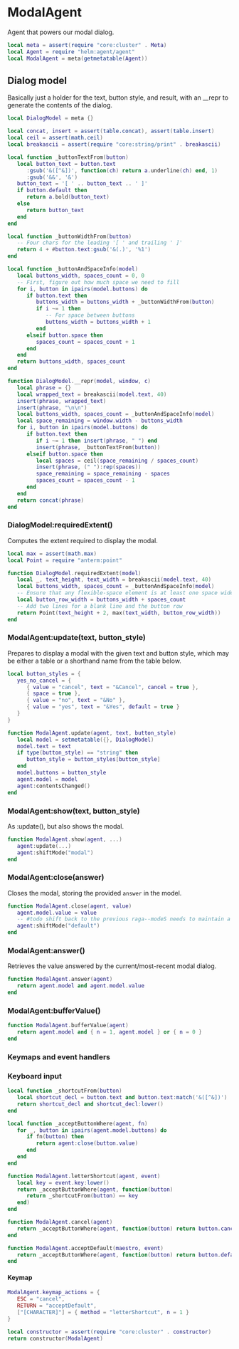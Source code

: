 # ModalAgent

Agent that powers our modal dialog\.

```lua
local meta = assert(require "core:cluster" . Meta)
local Agent = require "helm:agent/agent"
local ModalAgent = meta(getmetatable(Agent))
```


## Dialog model

Basically just a holder for the text, button style, and result,
with an \_\_repr to generate the contents of the dialog\.

```lua
local DialogModel = meta {}

local concat, insert = assert(table.concat), assert(table.insert)
local ceil = assert(math.ceil)
local breakascii = assert(require "core:string/print" . breakascii)

local function _buttonTextFrom(button)
   local button_text = button.text
      :gsub('&([^&])', function(ch) return a.underline(ch) end, 1)
      :gsub('&&', '&')
   button_text = '[ ' .. button_text .. ' ]'
   if button.default then
      return a.bold(button_text)
   else
      return button_text
   end
end

local function _buttonWidthFrom(button)
   -- Four chars for the leading '[ ' and trailing ' ]'
   return 4 + #button.text:gsub('&(.)', '%1')
end

local function _buttonAndSpaceInfo(model)
   local buttons_width, spaces_count = 0, 0
   -- First, figure out how much space we need to fill
   for i, button in ipairs(model.buttons) do
      if button.text then
         buttons_width = buttons_width + _buttonWidthFrom(button)
         if i ~= 1 then
            -- For space between buttons
            buttons_width = buttons_width + 1
         end
      elseif button.space then
         spaces_count = spaces_count + 1
      end
   end
   return buttons_width, spaces_count
end

function DialogModel.__repr(model, window, c)
   local phrase = {}
   local wrapped_text = breakascii(model.text, 40)
   insert(phrase, wrapped_text)
   insert(phrase, "\n\n")
   local buttons_width, spaces_count = _buttonAndSpaceInfo(model)
   local space_remaining = window.width - buttons_width
   for i, button in ipairs(model.buttons) do
      if button.text then
         if i ~= 1 then insert(phrase, " ") end
         insert(phrase, _buttonTextFrom(button))
      elseif button.space then
         local spaces = ceil(space_remaining / spaces_count)
         insert(phrase, (" "):rep(spaces))
         space_remaining = space_remaining - spaces
         spaces_count = spaces_count - 1
      end
   end
   return concat(phrase)
end
```


### DialogModel:requiredExtent\(\)

Computes the extent required to display the modal\.

```lua
local max = assert(math.max)
local Point = require "anterm:point"

function DialogModel.requiredExtent(model)
   local _, text_height, text_width = breakascii(model.text, 40)
   local buttons_width, spaces_count = _buttonAndSpaceInfo(model)
   -- Ensure that any flexible-space element is at least one space wide
   local button_row_width = buttons_width + spaces_count
   -- Add two lines for a blank line and the button row
   return Point(text_height + 2, max(text_width, button_row_width))
end
```


### ModalAgent:update\(text, button\_style\)

Prepares to display a modal with the given text and button style,
which may be either a table or a shorthand name from the table below\.

```lua
local button_styles = {
   yes_no_cancel = {
      { value = "cancel", text = "&Cancel", cancel = true },
      { space = true },
      { value = "no", text = "&No" },
      { value = "yes", text = "&Yes", default = true }
   }
}

function ModalAgent.update(agent, text, button_style)
   local model = setmetatable({}, DialogModel)
   model.text = text
   if type(button_style) == "string" then
      button_style = button_styles[button_style]
   end
   model.buttons = button_style
   agent.model = model
   agent:contentsChanged()
end
```


### ModalAgent:show\(text, button\_style\)

As :update\(\), but also shows the modal\.

```lua
function ModalAgent.show(agent, ...)
   agent:update(...)
   agent:shiftMode("modal")
end
```


### ModalAgent:close\(answer\)

Closes the modal, storing the provided `answer` in the model\.

```lua
function ModalAgent.close(agent, value)
   agent.model.value = value
   -- #todo shift back to the previous raga--modeS needs to maintain a stack
   agent:shiftMode("default")
end
```


### ModalAgent:answer\(\)

Retrieves the value answered by the current/most\-recent modal dialog\.

```lua
function ModalAgent.answer(agent)
   return agent.model and agent.model.value
end
```


### ModalAgent:bufferValue\(\)

```lua
function ModalAgent.bufferValue(agent)
   return agent.model and { n = 1, agent.model } or { n = 0 }
end
```


### Keymaps and event handlers


### Keyboard input

```lua
local function _shortcutFrom(button)
   local shortcut_decl = button.text and button.text:match('&([^&])')
   return shortcut_decl and shortcut_decl:lower()
end

local function _acceptButtonWhere(agent, fn)
   for _, button in ipairs(agent.model.buttons) do
      if fn(button) then
         return agent:close(button.value)
      end
   end
end

function ModalAgent.letterShortcut(agent, event)
   local key = event.key:lower()
   return _acceptButtonWhere(agent, function(button)
      return _shortcutFrom(button) == key
   end)
end

function ModalAgent.cancel(agent)
   return _acceptButtonWhere(agent, function(button) return button.cancel end)
end

function ModalAgent.acceptDefault(maestro, event)
   return _acceptButtonWhere(agent, function(button) return button.default end)
end
```


#### Keymap

```lua
ModalAgent.keymap_actions = {
   ESC = "cancel",
   RETURN = "acceptDefault",
   ["[CHARACTER]"] = { method = "letterShortcut", n = 1 }
}
```


```lua
local constructor = assert(require "core:cluster" . constructor)
return constructor(ModalAgent)
```
